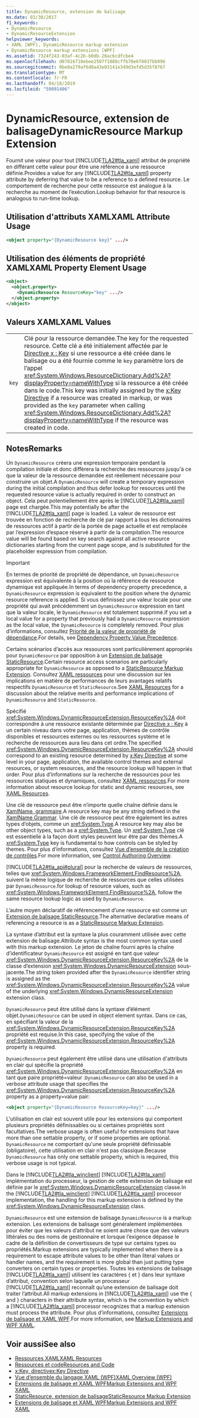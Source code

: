 ```yaml
---
title: DynamicResource, extension de balisage
ms.date: 03/30/2017
f1_keywords:
- DynamicResource
- DynamicResourceExtension
helpviewer_keywords:
- XAML [WPF], DynamicResource markup extension
- DynamicResource markup extensions [WPF]
ms.assetid: 7324f243-03af-4c2b-b0db-26ac6cdfcbe4
ms.openlocfilehash: d07816718ebee2507f1888cffb70e6f8037bb996
ms.sourcegitcommit: 0be8a279af6d8a43e03141e349d3efd5d35f8767
ms.translationtype: MT
ms.contentlocale: fr-FR
ms.lasthandoff: 04/18/2019
ms.locfileid: "59091406"
---
```

# <a name="dynamicresource-markup-extension"></a><span data-ttu-id="38587-102">DynamicResource, extension de balisage</span><span class="sxs-lookup"><span data-stu-id="38587-102">DynamicResource Markup Extension</span></span>
<span data-ttu-id="38587-103">Fournit une valeur pour tout [!INCLUDE[TLA2#tla_xaml](../../../../includes/tla2sharptla-xaml-md.md)] attribut de propriété en différant cette valeur pour être une référence à une ressource définie.</span><span class="sxs-lookup"><span data-stu-id="38587-103">Provides a value for any [!INCLUDE[TLA2#tla_xaml](../../../../includes/tla2sharptla-xaml-md.md)] property attribute by deferring that value to be a reference to a defined resource.</span></span> <span data-ttu-id="38587-104">Le comportement de recherche pour cette ressource est analogue à la recherche au moment de l’exécution.</span><span class="sxs-lookup"><span data-stu-id="38587-104">Lookup behavior for that resource is analogous to run-time lookup.</span></span>  
  
## <a name="xaml-attribute-usage"></a><span data-ttu-id="38587-105">Utilisation d'attributs XAML</span><span class="sxs-lookup"><span data-stu-id="38587-105">XAML Attribute Usage</span></span>  
  
```xml  
<object property="{DynamicResource key}" .../>  
```  
  
## <a name="xaml-property-element-usage"></a><span data-ttu-id="38587-106">Utilisation des éléments de propriété XAML</span><span class="sxs-lookup"><span data-stu-id="38587-106">XAML Property Element Usage</span></span>  
  
```xml  
<object>  
  <object.property>  
    <DynamicResource ResourceKey="key" .../>  
  </object.property>  
</object>  
```  
  
## <a name="xaml-values"></a><span data-ttu-id="38587-107">Valeurs XAML</span><span class="sxs-lookup"><span data-stu-id="38587-107">XAML Values</span></span>  
  
|||  
|-|-|  
|`key`|<span data-ttu-id="38587-108">Clé pour la ressource demandée.</span><span class="sxs-lookup"><span data-stu-id="38587-108">The key for the requested resource.</span></span> <span data-ttu-id="38587-109">Cette clé a été initialement affectée par le [Directive x : Key](../../xaml-services/x-key-directive.md) si une ressource a été créée dans le balisage ou a été fournie comme le `key` paramètre lors de l’appel <xref:System.Windows.ResourceDictionary.Add%2A?displayProperty=nameWithType> si la ressource a été créée dans le code.</span><span class="sxs-lookup"><span data-stu-id="38587-109">This key was initially assigned by the [x:Key Directive](../../xaml-services/x-key-directive.md) if a resource was created in markup, or was provided as the `key` parameter when calling <xref:System.Windows.ResourceDictionary.Add%2A?displayProperty=nameWithType> if the resource was created in code.</span></span>|  
  
## <a name="remarks"></a><span data-ttu-id="38587-110">Notes</span><span class="sxs-lookup"><span data-stu-id="38587-110">Remarks</span></span>  
 <span data-ttu-id="38587-111">Un `DynamicResource` créera une expression temporaire pendant la compilation initiale et donc diffèrera la recherche des ressources jusqu'à ce que la valeur de la ressource demandée est réellement nécessaire pour construire un objet.</span><span class="sxs-lookup"><span data-stu-id="38587-111">A `DynamicResource` will create a temporary expression during the initial compilation and thus defer lookup for resources until the requested resource value is actually required in order to construct an object.</span></span> <span data-ttu-id="38587-112">Cela peut potentiellement être après le [!INCLUDE[TLA2#tla_xaml](../../../../includes/tla2sharptla-xaml-md.md)] page est chargée.</span><span class="sxs-lookup"><span data-stu-id="38587-112">This may potentially be after the [!INCLUDE[TLA2#tla_xaml](../../../../includes/tla2sharptla-xaml-md.md)] page is loaded.</span></span> <span data-ttu-id="38587-113">La valeur de ressource est trouvée en fonction de recherche de clé par rapport à tous les dictionnaires de ressources actif à partir de la portée de page actuelle et est remplacée par l’expression d’espace réservé à partir de la compilation.</span><span class="sxs-lookup"><span data-stu-id="38587-113">The resource value will be found based on key search against all active resource dictionaries starting from the current page scope, and is substituted for the placeholder expression from compilation.</span></span>  
  
> [!IMPORTANT]
>  <span data-ttu-id="38587-114">En termes de priorité de propriété de dépendance, un `DynamicResource` expression est équivalente à la position où la référence de ressource dynamique est appliquée.</span><span class="sxs-lookup"><span data-stu-id="38587-114">In terms of dependency property precedence, a `DynamicResource` expression is equivalent to the position where the dynamic resource reference is applied.</span></span> <span data-ttu-id="38587-115">Si vous définissez une valeur locale pour une propriété qui avait précédemment un `DynamicResource` expression en tant que la valeur locale, le `DynamicResource` est totalement supprimé.</span><span class="sxs-lookup"><span data-stu-id="38587-115">If you set a local value for a property that previously had a `DynamicResource` expression as the local value, the `DynamicResource` is completely removed.</span></span> <span data-ttu-id="38587-116">Pour plus d’informations, consultez [Priorité de la valeur de propriété de dépendance](dependency-property-value-precedence.md).</span><span class="sxs-lookup"><span data-stu-id="38587-116">For details, see [Dependency Property Value Precedence](dependency-property-value-precedence.md).</span></span>  
  
 <span data-ttu-id="38587-117">Certains scénarios d’accès aux ressources sont particulièrement appropriés pour `DynamicResource` par opposition à un [Extension de balisage StaticResource](staticresource-markup-extension.md).</span><span class="sxs-lookup"><span data-stu-id="38587-117">Certain resource access scenarios are particularly appropriate for `DynamicResource` as opposed to a [StaticResource Markup Extension](staticresource-markup-extension.md).</span></span> <span data-ttu-id="38587-118">Consultez [XAML ressources](xaml-resources.md) pour une discussion sur les implications en matière de performances de leurs avantages relatifs respectifs `DynamicResource` et `StaticResource`.</span><span class="sxs-lookup"><span data-stu-id="38587-118">See [XAML Resources](xaml-resources.md) for a discussion about the relative merits and performance implications of `DynamicResource` and `StaticResource`.</span></span>  
  
 <span data-ttu-id="38587-119">Spécifié <xref:System.Windows.DynamicResourceExtension.ResourceKey%2A> doit correspondre à une ressource existante déterminée par [Directive x : Key](../../xaml-services/x-key-directive.md) à un certain niveau dans votre page, application, thèmes de contrôle disponibles et ressources externes ou les ressources système et le recherche de ressources aura lieu dans cet ordre.</span><span class="sxs-lookup"><span data-stu-id="38587-119">The specified <xref:System.Windows.DynamicResourceExtension.ResourceKey%2A> should correspond to an existing resource determined by [x:Key Directive](../../xaml-services/x-key-directive.md) at some level in your page, application, the available control themes and external resources, or system resources, and the resource lookup will happen in that order.</span></span> <span data-ttu-id="38587-120">Pour plus d’informations sur la recherche de ressources pour les ressources statiques et dynamiques, consultez [XAML ressources](xaml-resources.md).</span><span class="sxs-lookup"><span data-stu-id="38587-120">For more information about resource lookup for static and dynamic resources, see [XAML Resources](xaml-resources.md).</span></span>  
  
 <span data-ttu-id="38587-121">Une clé de ressource peut être n’importe quelle chaîne définie dans le [XamlName, grammaire](../../xaml-services/xamlname-grammar.md).</span><span class="sxs-lookup"><span data-stu-id="38587-121">A resource key may be any string defined in the [XamlName Grammar](../../xaml-services/xamlname-grammar.md).</span></span> <span data-ttu-id="38587-122">Une clé de ressource peut être également les autres types d’objets, comme un <xref:System.Type>.</span><span class="sxs-lookup"><span data-stu-id="38587-122">A resource key may also be other object types, such as a <xref:System.Type>.</span></span> <span data-ttu-id="38587-123">Un <xref:System.Type> clé est essentielle à la façon dont styles peuvent leur être par des thèmes.</span><span class="sxs-lookup"><span data-stu-id="38587-123">A <xref:System.Type> key is fundamental to how controls can be styled by themes.</span></span> <span data-ttu-id="38587-124">Pour plus d’informations, consultez [Vue d’ensemble de la création de contrôles](../controls/control-authoring-overview.md).</span><span class="sxs-lookup"><span data-stu-id="38587-124">For more information, see [Control Authoring Overview](../controls/control-authoring-overview.md).</span></span>  
  
 [!INCLUDE[TLA2#tla_api#plural](../../../../includes/tla2sharptla-apisharpplural-md.md)] <span data-ttu-id="38587-125">pour la recherche de valeurs de ressources, telles que <xref:System.Windows.FrameworkElement.FindResource%2A>, suivent la même logique de recherche de ressources que celles utilisées par `DynamicResource`.</span><span class="sxs-lookup"><span data-stu-id="38587-125">for lookup of resource values, such as <xref:System.Windows.FrameworkElement.FindResource%2A>, follow the same resource lookup logic as used by `DynamicResource`.</span></span>  
  
 <span data-ttu-id="38587-126">L’autre moyen déclaratif de référencement d’une ressource est comme un [Extension de balisage StaticResource](staticresource-markup-extension.md).</span><span class="sxs-lookup"><span data-stu-id="38587-126">The alternative declarative means of referencing a resource is as a [StaticResource Markup Extension](staticresource-markup-extension.md).</span></span>  
  
 <span data-ttu-id="38587-127">La syntaxe d’attribut est la syntaxe la plus couramment utilisée avec cette extension de balisage.</span><span class="sxs-lookup"><span data-stu-id="38587-127">Attribute syntax is the most common syntax used with this markup extension.</span></span> <span data-ttu-id="38587-128">Le jeton de chaîne fourni après la chaîne d’identificateur `DynamicResource` est assigné en tant que valeur <xref:System.Windows.DynamicResourceExtension.ResourceKey%2A> de la classe d’extension <xref:System.Windows.DynamicResourceExtension> sous-jacente.</span><span class="sxs-lookup"><span data-stu-id="38587-128">The string token provided after the `DynamicResource` identifier string is assigned as the <xref:System.Windows.DynamicResourceExtension.ResourceKey%2A> value of the underlying <xref:System.Windows.DynamicResourceExtension> extension class.</span></span>  
  
 <span data-ttu-id="38587-129">`DynamicResource` peut être utilisé dans la syntaxe d’élément objet.</span><span class="sxs-lookup"><span data-stu-id="38587-129">`DynamicResource` can be used in object element syntax.</span></span> <span data-ttu-id="38587-130">Dans ce cas, en spécifiant la valeur de la <xref:System.Windows.DynamicResourceExtension.ResourceKey%2A> propriété est requise.</span><span class="sxs-lookup"><span data-stu-id="38587-130">In this case, specifying the value of the <xref:System.Windows.DynamicResourceExtension.ResourceKey%2A> property is required.</span></span>  
  
 <span data-ttu-id="38587-131">`DynamicResource` peut également être utilisé dans une utilisation d'attributs en clair qui spécifie la propriété <xref:System.Windows.DynamicResourceExtension.ResourceKey%2A> en tant que paire propriété=valeur :</span><span class="sxs-lookup"><span data-stu-id="38587-131">`DynamicResource` can also be used in a verbose attribute usage that specifies the <xref:System.Windows.DynamicResourceExtension.ResourceKey%2A> property as a property=value pair:</span></span>  
  
```xml  
<object property="{DynamicResource ResourceKey=key}" .../>  
```  
  
 <span data-ttu-id="38587-132">L'utilisation en clair est souvent utile pour les extensions qui comportent plusieurs propriétés définissables ou si certaines propriétés sont facultatives.</span><span class="sxs-lookup"><span data-stu-id="38587-132">The verbose usage is often useful for extensions that have more than one settable property, or if some properties are optional.</span></span> <span data-ttu-id="38587-133">`DynamicResource` ne comportant qu'une seule propriété définissable (obligatoire), cette utilisation en clair n'est pas classique.</span><span class="sxs-lookup"><span data-stu-id="38587-133">Because `DynamicResource` has only one settable property, which is required, this verbose usage is not typical.</span></span>  
  
 <span data-ttu-id="38587-134">Dans le [!INCLUDE[TLA2#tla_winclient](../../../../includes/tla2sharptla-winclient-md.md)] [!INCLUDE[TLA2#tla_xaml](../../../../includes/tla2sharptla-xaml-md.md)] implémentation du processeur, la gestion de cette extension de balisage est définie par le <xref:System.Windows.DynamicResourceExtension> classe.</span><span class="sxs-lookup"><span data-stu-id="38587-134">In the [!INCLUDE[TLA2#tla_winclient](../../../../includes/tla2sharptla-winclient-md.md)] [!INCLUDE[TLA2#tla_xaml](../../../../includes/tla2sharptla-xaml-md.md)] processor implementation, the handling for this markup extension is defined by the <xref:System.Windows.DynamicResourceExtension> class.</span></span>  
  
 <span data-ttu-id="38587-135">`DynamicResource` est une extension de balisage.</span><span class="sxs-lookup"><span data-stu-id="38587-135">`DynamicResource` is a markup extension.</span></span> <span data-ttu-id="38587-136">Les extensions de balisage sont généralement implémentées pour éviter que les valeurs d’attribut ne soient autre chose que des valeurs littérales ou des noms de gestionnaire et lorsque l’exigence dépasse le cadre de la définition de convertisseurs de type sur certains types ou propriétés.</span><span class="sxs-lookup"><span data-stu-id="38587-136">Markup extensions are typically implemented when there is a requirement to escape attribute values to be other than literal values or handler names, and the requirement is more global than just putting type converters on certain types or properties.</span></span> <span data-ttu-id="38587-137">Toutes les extensions de balisage [!INCLUDE[TLA2#tla_xaml](../../../../includes/tla2sharptla-xaml-md.md)] utilisent les caractères { et } dans leur syntaxe d’attribut, convention selon laquelle un processeur [!INCLUDE[TLA2#tla_xaml](../../../../includes/tla2sharptla-xaml-md.md)] reconnaît qu’une extension de balisage doit traiter l’attribut.</span><span class="sxs-lookup"><span data-stu-id="38587-137">All markup extensions in [!INCLUDE[TLA2#tla_xaml](../../../../includes/tla2sharptla-xaml-md.md)] use the { and } characters in their attribute syntax, which is the convention by which a [!INCLUDE[TLA2#tla_xaml](../../../../includes/tla2sharptla-xaml-md.md)] processor recognizes that a markup extension must process the attribute.</span></span> <span data-ttu-id="38587-138">Pour plus d’informations, consultez [Extensions de balisage et XAML WPF](markup-extensions-and-wpf-xaml.md).</span><span class="sxs-lookup"><span data-stu-id="38587-138">For more information, see [Markup Extensions and WPF XAML](markup-extensions-and-wpf-xaml.md).</span></span>  
  
## <a name="see-also"></a><span data-ttu-id="38587-139">Voir aussi</span><span class="sxs-lookup"><span data-stu-id="38587-139">See also</span></span>

- [<span data-ttu-id="38587-140">Ressources XAML</span><span class="sxs-lookup"><span data-stu-id="38587-140">XAML Resources</span></span>](xaml-resources.md)
- [<span data-ttu-id="38587-141">Ressources et code</span><span class="sxs-lookup"><span data-stu-id="38587-141">Resources and Code</span></span>](resources-and-code.md)
- [<span data-ttu-id="38587-142">x:Key, directive</span><span class="sxs-lookup"><span data-stu-id="38587-142">x:Key Directive</span></span>](../../xaml-services/x-key-directive.md)
- [<span data-ttu-id="38587-143">Vue d’ensemble du langage XAML (WPF)</span><span class="sxs-lookup"><span data-stu-id="38587-143">XAML Overview (WPF)</span></span>](xaml-overview-wpf.md)
- [<span data-ttu-id="38587-144">Extensions de balisage et XAML WPF</span><span class="sxs-lookup"><span data-stu-id="38587-144">Markup Extensions and WPF XAML</span></span>](markup-extensions-and-wpf-xaml.md)
- [<span data-ttu-id="38587-145">StaticResource, extension de balisage</span><span class="sxs-lookup"><span data-stu-id="38587-145">StaticResource Markup Extension</span></span>](staticresource-markup-extension.md)
- [<span data-ttu-id="38587-146">Extensions de balisage et XAML WPF</span><span class="sxs-lookup"><span data-stu-id="38587-146">Markup Extensions and WPF XAML</span></span>](markup-extensions-and-wpf-xaml.md)
